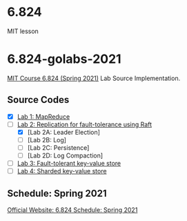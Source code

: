 # 6.824
MIT lesson

# 6.824-golabs-2021
[MIT Course 6.824 (Spring 2021)](https://pdos.csail.mit.edu/6.824/) Lab Source Implementation.

## Source Codes

-   [x] [Lab 1: MapReduce](src/mr/)
-   [ ] [Lab 2: Replication for fault-tolerance using Raft](src/raft/)
    -   [x] [Lab 2A: Leader Election]
    -   [ ] [Lab 2B: Log]
    -   [ ] [Lab 2C: Persistence]
    -   [ ] [Lab 2D: Log Compaction]
-   [ ] [Lab 3: Fault-tolerant key-value store](src/kvraft/)
-   [ ] [Lab 4: Sharded key-value store](src/shardkv/)

## Schedule: Spring 2021

[Official Website: 6.824 Schedule: Spring 2021](https://pdos.csail.mit.edu/6.824/schedule.html)
